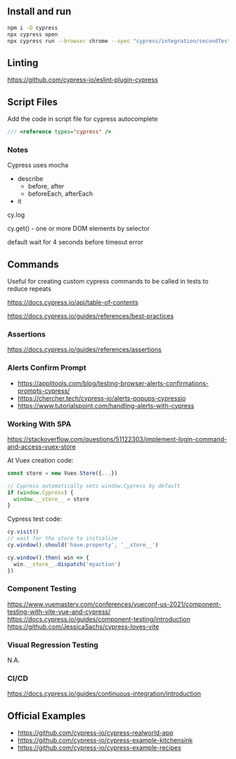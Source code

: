 

## Install and run

```bash
npm i -D cypress
npx cypress open
npx cypress run --browser chrome --spec "cypress/integration/secondTest.spec.js"
```

## Linting

https://github.com/cypress-io/eslint-plugin-cypress


## Script Files

Add the code in script file for cypress autocomplete

```js
/// <reference types="cypress" />
```

### Notes

Cypress uses mocha

- describe
  - before, after
  - beforeEach, afterEach
- it

cy.log

cy.get() - one or more DOM elements by selector

default wait for 4 seconds before timeout error

## Commands

Useful for creating custom cypress commands to be called in tests to reduce repeats

https://docs.cypress.io/api/table-of-contents

https://docs.cypress.io/guides/references/best-practices

### Assertions

https://docs.cypress.io/guides/references/assertions

### Alerts Confirm Prompt

- https://applitools.com/blog/testing-browser-alerts-confirmations-prompts-cypress/
- https://chercher.tech/cypress-io/alerts-popups-cypressio
- https://www.tutorialspoint.com/handling-alerts-with-cypress

### Working With SPA

https://stackoverflow.com/questions/51122303/implement-login-command-and-access-vuex-store

At Vuex creation code:

```js
const store = new Vuex.Store({...})

// Cypress automatically sets window.Cypress by default
if (window.Cypress) {
  window.__store__ = store
}
```

Cypress test code:

```js
cy.visit()
// wait for the store to initialize
cy.window().should('have.property', '__store__')

cy.window().then( win => {
  win.__store__.dispatch('myaction')
})
```

### Component Testing
https://www.vuemastery.com/conferences/vueconf-us-2021/component-testing-with-vite-vue-and-cypress/
https://docs.cypress.io/guides/component-testing/introduction
https://github.com/JessicaSachs/cypress-loves-vite


### Visual Regression Testing

N.A.

### CI/CD

https://docs.cypress.io/guides/continuous-integration/introduction

## Official Examples
- https://github.com/cypress-io/cypress-realworld-app
- https://github.com/cypress-io/cypress-example-kitchensink
- https://github.com/cypress-io/cypress-example-recipes
